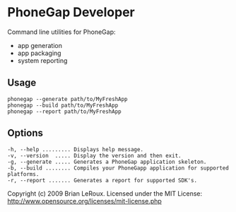PhoneGap Developer 
===
Command line utilities for PhoneGap:

- app generation
- app packaging
- system reporting

Usage
---
	phonegap --generate path/to/MyFreshApp 
	phonegap --build path/to/MyFreshApp
	phonegap --report path/to/MyFreshApp

Options
---
	-h, --help ......... Displays help message.
	-v, --version  ..... Display the version and then exit.
	-g, --generate ..... Generates a PhoneGap application skeleton. 
	-b, --build ........ Compiles your PhoneGapp application for supported platforms.
	-r, --report ....... Generates a report for supported SDK's.


Copyright (c) 2009 Brian LeRoux. Licensed under the MIT License:
http://www.opensource.org/licenses/mit-license.php
